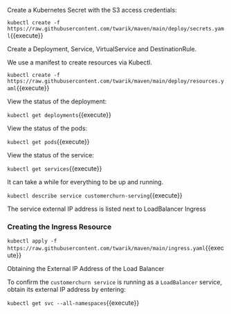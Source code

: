 Create a Kubernetes Secret with the S3 access credentials:

`kubectl create -f https://raw.githubusercontent.com/twarik/maven/main/deploy/secrets.yaml`{{execute}}

Create a Deployment,  Service, VirtualService and DestinationRule.

We use a manifest to create resources via Kubectl.

<!-- `kubectl create -f https://raw.githubusercontent.com/twarik/maven/main/resources.yaml`{{execute}} -->
`kubectl create -f https://raw.githubusercontent.com/twarik/maven/main/deploy/resources.yaml`{{execute}}

View the status of the deployment:

`kubectl get deployments`{{execute}}

View the status of the pods:

`kubectl get pods`{{execute}}

View the status of the service:

`kubectl get services`{{execute}}

It can take a while for everything to be up and running.

`kubectl describe service customerchurn-serving`{{execute}}

The service external IP address is listed next to LoadBalancer Ingress


### Creating the Ingress Resource

`kubectl apply -f https://raw.githubusercontent.com/twarik/maven/main/ingress.yaml`{{execute}}

Obtaining the External IP Address of the Load Balancer

To confirm the `customerchurn service` is running as a `LoadBalancer` service, obtain its external IP address by entering:

`kubectl get svc --all-namespaces`{{execute}}
